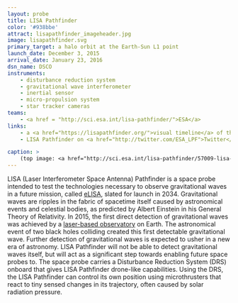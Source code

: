 ```yaml
---
layout: probe
title: LISA Pathfinder
color: '#938bbe'
attract: lisapathfinder_imageheader.jpg
image: lisapathfinder.svg
primary_target: a halo orbit at the Earth-Sun L1 point
launch_date: December 3, 2015
arrival_date: January 23, 2016
dsn_name: DSCO
instruments:
    - disturbance reduction system
    - gravitational wave interferometer
    - inertial sensor
    - micro-propulsion system
    - star tracker cameras
teams:
    - <a href = "http://sci.esa.int/lisa-pathfinder/">ESA</a>
links:
    - a <a href="https://lisapathfinder.org/">visual timeline</a> of the LISA Pathfinder mission
    - LISA Pathfinder on <a href="http://twitter.com/ESA_LPF">Twitter</a>

caption: >
    (top image: <a href="http://sci.esa.int/lisa-pathfinder/57009-lisa-pathfinder-star-tracker-image/">Earth at night</a> with its layers of atmosphere as seen by LISA Pathfinder's star tracker cameras, ESA/LPF/Airbus-DS; Acknowledgement to J. Grzymisch & M. Watt)
---
```

LISA (Laser Interferometer Space Antenna) Pathfinder is a space probe intended to test the technologies necessary to observe gravitational waves in a future mission, called <a href="https://www.elisascience.org/articles/elisa-mission/elisa-mission-gravitational-universe">eLISA</a>, slated for launch in 2034. Gravitational waves are ripples in the fabric of spacetime itself caused by astronomical events and celestial bodies, as predicted by Albert Einstein in his General Theory of Relativity. In 2015, the first direct detection of gravitational waves was achieved by a <a href="https://www.ligo.caltech.edu/news/ligo20160211">laser-based observatory</a> on Earth. The astronomical event of two black holes colliding created this first detectable gravitational wave. Further detection of gravitational waves is expected to usher in a new era of astronomy. LISA Pathfinder will not be able to detect gravitational waves itself, but will act as a significant step towards enabling future space probes to. The space probe carries a Disturbance Reduction System (DRS) onboard that gives LISA Pathfinder drone-like capabilities. Using the DRS, the LISA Pathfinder can control its own position using microthrusters that react to tiny sensed changes in its trajectory, often caused by solar radiation pressure.


